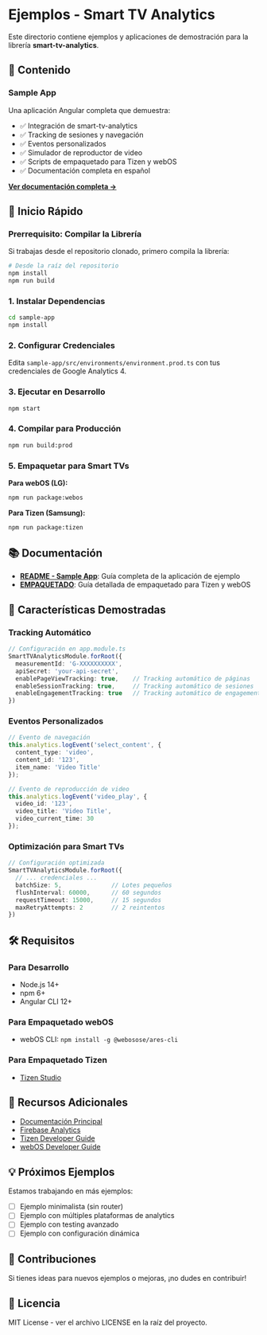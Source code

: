 # Ejemplos - Smart TV Analytics

Este directorio contiene ejemplos y aplicaciones de demostración para la librería **smart-tv-analytics**.

## 📂 Contenido

### Sample App

Una aplicación Angular completa que demuestra:

- ✅ Integración de smart-tv-analytics
- ✅ Tracking de sesiones y navegación
- ✅ Eventos personalizados
- ✅ Simulador de reproductor de video
- ✅ Scripts de empaquetado para Tizen y webOS
- ✅ Documentación completa en español

**[Ver documentación completa →](./sample-app/README.md)**

## 🚀 Inicio Rápido

### Prerrequisito: Compilar la Librería

Si trabajas desde el repositorio clonado, primero compila la librería:

```bash
# Desde la raíz del repositorio
npm install
npm run build
```

### 1. Instalar Dependencias

```bash
cd sample-app
npm install
```

### 2. Configurar Credenciales

Edita `sample-app/src/environments/environment.prod.ts` con tus credenciales de Google Analytics 4.

### 3. Ejecutar en Desarrollo

```bash
npm start
```

### 4. Compilar para Producción

```bash
npm run build:prod
```

### 5. Empaquetar para Smart TVs

**Para webOS (LG):**
```bash
npm run package:webos
```

**Para Tizen (Samsung):**
```bash
npm run package:tizen
```

## 📚 Documentación

- **[README - Sample App](./sample-app/README.md)**: Guía completa de la aplicación de ejemplo
- **[EMPAQUETADO](./sample-app/EMPAQUETADO.md)**: Guía detallada de empaquetado para Tizen y webOS

## 🎯 Características Demostradas

### Tracking Automático

```typescript
// Configuración en app.module.ts
SmartTVAnalyticsModule.forRoot({
  measurementId: 'G-XXXXXXXXXX',
  apiSecret: 'your-api-secret',
  enablePageViewTracking: true,    // Tracking automático de páginas
  enableSessionTracking: true,     // Tracking automático de sesiones
  enableEngagementTracking: true   // Tracking automático de engagement
})
```

### Eventos Personalizados

```typescript
// Evento de navegación
this.analytics.logEvent('select_content', {
  content_type: 'video',
  content_id: '123',
  item_name: 'Video Title'
});

// Evento de reproducción de video
this.analytics.logEvent('video_play', {
  video_id: '123',
  video_title: 'Video Title',
  video_current_time: 30
});
```

### Optimización para Smart TVs

```typescript
// Configuración optimizada
SmartTVAnalyticsModule.forRoot({
  // ... credenciales ...
  batchSize: 5,              // Lotes pequeños
  flushInterval: 60000,      // 60 segundos
  requestTimeout: 15000,     // 15 segundos
  maxRetryAttempts: 2        // 2 reintentos
})
```

## 🛠️ Requisitos

### Para Desarrollo
- Node.js 14+
- npm 6+
- Angular CLI 12+

### Para Empaquetado webOS
- webOS CLI: `npm install -g @webosose/ares-cli`

### Para Empaquetado Tizen
- [Tizen Studio](https://developer.samsung.com/smarttv/develop/getting-started/setting-up-sdk/installing-tv-sdk.html)

## 📖 Recursos Adicionales

- [Documentación Principal](../README.md)
- [Firebase Analytics](https://firebase.google.com/docs/analytics)
- [Tizen Developer Guide](https://developer.samsung.com/smarttv/develop/guides/fundamentals.html)
- [webOS Developer Guide](https://webostv.developer.lge.com/develop/guides)

## 💡 Próximos Ejemplos

Estamos trabajando en más ejemplos:

- [ ] Ejemplo minimalista (sin router)
- [ ] Ejemplo con múltiples plataformas de analytics
- [ ] Ejemplo con testing avanzado
- [ ] Ejemplo con configuración dinámica

## 🤝 Contribuciones

Si tienes ideas para nuevos ejemplos o mejoras, ¡no dudes en contribuir!

## 📝 Licencia

MIT License - ver el archivo LICENSE en la raíz del proyecto.
